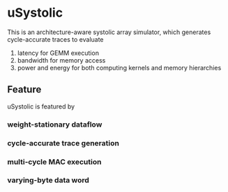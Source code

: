 # uSystolic
This is an architecture-aware systolic array simulator, which generates cycle-accurate traces to evaluate 
1) latency for GEMM execution
2) bandwidth for memory access
3) power and energy for both computing kernels and memory hierarchies

## Feature
uSystolic is featured by 
### weight-stationary dataflow
### cycle-accurate trace generation
### multi-cycle MAC execution
### varying-byte data word